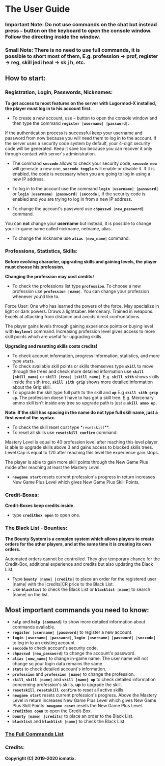 # The User Guide

### Important Note: Do not use commands on the chat but instead press `~` button on the keyboard to open the console window. Follow the directing inside the window.
### Small Note: There is no need to use full commands, it is possible to short most of them, E.g. profession -> prof, register -> reg, skill jedi heal -> sk j h, etc.

## How to start:

### Registration, Login, Passwords, Nicknames:
**To get access to most features on the server with Lugormod-X installed, the player must log in to his account first.**

- To create a new account, use `~` button to open the console window and then type the command **`register |username| |password|`**.

If the authentication process is successful keep your username and password from now because you will need them to log in to the account.
If the server uses a security code system by default, your 4-digit security code will be generated. Keep it save too because you can recover it only through contact with server's administration.
- The command **`seccode`** allows to check your security code, **`seccode new`** will generate a new one, **`seccode toggle`** will enable or disable it. If it is enabled, the code is necessary when you are going to log in using a new IP address.

- To log in to the account use the command **`login |username| |password|`** or **`login |username| |password| |seccode|`**, if the security code is enabled and you are trying to log in from a new IP address.

- To change the account's password use **`chpasswd |new_password|`** command.

You can **not** change your **username** but instead, it is possible to change your in-game name called nickname, netname, alias.
- To change the nickname use **`alias |new_name|`** command.

### Professions, Statistics, Skills:
**Before evolving character, upgrading skills and gaining levels, the player must choose his profession.**

**Changing the profession may cost credits!**

- To check the professions list type **`profession`**.  To choose a new profession use **`profession |name|`**. You can change your profession whenever you'd like to.

Force User: One who has learned the powers of the force. May specialize in light or dark powers. Draws a lightsaber. 
Mercenary: Trained in weapons. Excels at attacking from distance and avoids direct confrontations.

The player gains levels through gaining experience points or buying level with **`buylevel`** command.
Increasing profession level gives access to more skill points which are useful for upgrading skills.

**Upgrading and resetting skills costs credits!**

- To check account information, progress information, statistics, and more type **`stats`**.
- To check available skill points or skills themselves type **`skill`** to move through the trees and check more detailed information use **`skill |skill_name|`** or **`skill |tree| |skill_name|`**.
E.g. **`skill sith`** shows skills inside the sith tree, **`skill sith grip`** shows more detailed information about the Grip skill.
- To upgrade the skill type full path to the skill and **`up`** E.g **`skill sith grip up`**. 
The profession doesn't have to has got a skill tree. E.g. Mercenary ammo skill isn't inside any tree so upgrade path is just a **`skill ammo up`**.

**Note: If the skill has spacing in the name do not type full skill name, just a first word of the syntax.**

- To check the skill reset cost type *`resetskill`**.
- To reset all skills use **`resetskill confirm`** command.

Mastery Level is equal to 40 profession level after reaching this level player is able to upgrade skills above 3 and gains access to blocked skills trees.
Level Cap is equal to 120 after reaching this level the experience gain stops.

The player is able to gain more skill points through the New Game Plus mode after reaching at least the Mastery Level.
- **`newgame start`** resets current profession's progress in return increases New Game Plus Level which gives New Game Plus Skill Points.

### Credit-Boxes:
**Credit-Boxes keep credits inside.**
- type **`creditbox open`** to open one.

### The Black List - Bounties:
**The Bounty System is a complex system which allows players to create orders for the other players, and at the same time it is creating its own orders.**

Automated orders cannot be controlled. They give temporary chance for the Credit-Box, additional experience and credits but also updating the Black List.

- Type **`bounty |name| |credits|`** to place an order for the registered user |name| with the |credits|CR price to the Black List.
- Use **`blacklist`** to check the Black List or **`blacklist |name|`** to search |name| on the list.

## Most important commands you need to know:
- **`help`** and **`help |command|`** to show more detailed information about commands available.
- **`register |username| |password|`** to register a new account.
- **`login |username| |password|`**, **`login |username| |password| |seccode|`** to log in to an existing account.
- **`seccode`** to check account's security code.
- **`chpasswd |new_password|`** to change the account's password.
- **`alias |new_name|`** to change in-game name. The user name will not change so your login data remains the same.
- **`stats`** to check detailed account's information.
- **`profession`** and **`profession |name|`** to change the profession.
- **`skill`**, **`skill |name|`** and **`skill |name| up`** to check detailed information concerning profession's skills. **up** to upgrade the skill.
- **`resetskill`**, **`resetskill confirm`** to reset all active skills.
- **`newgame start`** resets current profession's progress. Above the Mastery Level in return increases New Game Plus Level which gives New Game Plus Skill Points. **`newgame reset`** resets the New Game Plus Level.
- **`creditbox open`** to open the Credit-Box.
- **`bounty |name| |credits|`** to place an order to the Black List.
- **`blacklist`** and **`blacklist |name|`** to check the Black List.

### [The Full Commands List](Commands.md)

### Credits:

**Copyright (C) 2019-2020 iomatix.**
